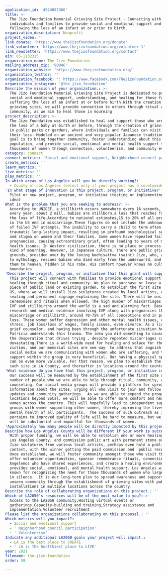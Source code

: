 ```yaml
---
application_id: '4924087366'
title: >-
  The Jizo Foundation Memorial Grieving Site Project - Connecting with
  individuals and families to provide social and emotional support and healing 
  following the loss of an infant at or prior to birth.
organization_description: Nonprofit
project_video: ''
link_donate: 'https://www.thejizofoundation.org/donate'
link_volunteer: 'https://www.thejizofoundation.org/volunteer-1'
link_newsletter: 'https://www.thejizofoundation.org/contact'
ein: 85-1132315
organization_name: The Jizo Foundation
mailing_address_zip: '90046'
organization_website: 'https://www.thejizofoundation.org/'
organization_twitter: ''
organization_facebook: ': https://www.facebook.com/TheJizoFoundation.org'
organization_instagram: '@the_jizo_foundation'
Describe the mission of your organization.: >-
  The Jizo Foundation Memorial Grieving Site Project is dedicated to providing
  social and emotional support, understanding, and healing for those families
  suffering the loss of an infant at or before birth.With the creation of public
  grieving sites, we will provide connection to others through ritual and
  community, as we aim to heal those in mourning
project_description: >-
  The Jizo Foundation was established to heal and support those who are grieving
  the loss of a baby at birth or before, through the creation of grieving spaces
  in public parks or gardens, where individuals and families can visit to mourn
  their loss. Modeled on an ancient and very popular Japanese tradition, our
  goal is to bring together community, foster understanding about this neglected
  population, and provide social, emotional and mental health support to
  thousands of women through connection, volunteerism, and community events.
category: connect
connect_metrics: 'Social and emotional support, Neighborhood council participation, Volunteerism'
create_metrics: ''
learn_metrics: ''
live_metrics: ''
play_metrics: ''
In which areas of Los Angeles will you be directly working?:
  - County of Los Angeles (select only if your project has a countywide benefit)
'In what stage of innovation is this project, program, or initiative?': >-
  Pilot or new project, program, or initiative (testing or implementing a new
  idea)
What is the problem that you are seeking to address?: >-
  According to UNICEF, a stillbirth occurs somewhere every 16 seconds, meaning
  every year, about 2 mill. babies are stillborn,a loss that reaches far beyond
  the loss of life.According to national estimates,15 to 20% of all pregnancies
  in the US end in miscarriage.These figures do not include the unknown number
  of failed IVF attempts. The inability to carry a child to term often has a
  traumatic long-lasting impact, resulting in profound psychological suffering
  and stigma on women and their families. Some women have repeated failed
  pregnancies, causing extraordinary grief, often leading to years of mental
  health issues. In Western civilization, there is no place or process for this
  kind of mourning. However, in Japanese culture, there are public grieving
  grounds, presided over by the loving bodhisattva (saint) Jizo, who, according
  to mythology, rescues babies who died early from the underworld, and brings
  them to heaven, hidden in his robe. His comfort however knows no cultural
  boundaries 
'Describe the project, program, or initiative that this grant will support to address the problem identified.': >-
  This project will connect with families to provide emotional support and
  healing through ritual and community. We plan to purchase or lease a small
  piece of public land or existing garden, to establish the first site in the
  US, where we will install Jizo sculptures created by local artists, also
  seating and permanent signage explaining the site. There will be onsite
  ceremonies and rituals when allowed. The high number of miscarriages, failed
  IVF and stillbirths around the world is a sad and alarming fact. Based on
  research and medical evidence involving IVF along with pregnancies that end in
  miscarriage or stillbirth, around 70-75% of all conceptions end in pregnancy
  loss. These women suffer depression and other mental health issues, causing
  stress, job loss/loss of wages, family issues, even divorce. As a licensed
  grief counselor, and having been through the unfortunate situation herself,
  Patricia understands this trauma. The idea you did something to cause it, or
  the desperation that drives trying , despite repeated miscarriages can be
  devastating.There is a world-wide need for healing and solace for these
  victims, and our memorial sites are one way  to address that anguish.Through
  social media we are communicating with women who are suffering, and the
  support within the group is very beneficial. But having a physical space to go
  can be even more valuable. For that reason, we plan to establish the first
  such site in LA County, and thereafter in locations around the country 
'What evidence do you have that this project, program, or initiative is or will be successful, and how will you define and measure success?': >-
  Our success will be measured by the establishment of the first site and the
  number of people who we are able to help through ritual, community, and
  counseling. Our social media groups will provide a platform for spreading
  information about the sites, urging all who visit to join and follow for
  updates and community gatherings.  As we are able to expand the program to
  locations beyond SoCal, we will be able to offer more comfort and healing to
  women across the country. This will hopefully lead to independent support
  groups with women supporting other women, thereby improving the lives and
  mental health of all participants.  The success of such outreach as it
  pertains to improved quality of life will be hard to measure, but we expect it
  will be substantial and impactful for thousands of women.  
'Approximately how many people will be directly impacted by this project, program, or initiative?': '8000'
Describe how Los Angeles County will be different if your work is successful.: >-
  With proper funding, we will be able to establish one or more healing sites in
  Los Angeles County, and commission public art with permanent stone or marble
  Jizo sculptures from various local artists, perhaps even hold a public art
  contest, with the winner getting the paid commission and  public recognition. 
  Once established, we will foster community amongst those who visit the site,
  offer volunteer opportunities, sponsor remembrance rituals, connecting
  Angelenos who have shared experiences, and create a healing environment that
  provides social, emotional, and mental health support. Los Angeles will become
  known for recognizing the need for those thousands of women who largely suffer
  in silence.  It is our long-term plan to spread awareness and support for this
  unseen community through the establishment of grieving sites with public art
  installations in multiple locations across the country.  
Describe the role of collaborating organizations on this project.: ''
Which of LA2050’s resources will be of the most value to you?: >-
  Access to the LA2050 community,Hosting virtual events or
  gatherings,Capacity-building and training,Strategy assistance and
  implementation,Volunteer recruitment
Please list the organizations collaborating on this proposal.: ''
Which metrics will you impact?:
  - Social and emotional support
  - ' Neighborhood council participation'
  - ' Volunteerism'
Indicate any additional LA2050 goals your project will impact.:
  - LA is the best place to CREATE
  - ' LA is the healthiest place to LIVE'
year: 2021
filename: the-jizo-foundation
order: 59

---
```

